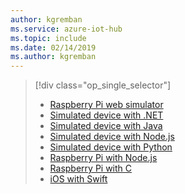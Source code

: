 ```yaml
---
author: kgremban
ms.service: azure-iot-hub
ms.topic: include
ms.date: 02/14/2019
ms.author: kgremban
---
```

> [!div class="op_single_selector"]
> * [Raspberry Pi web simulator](../articles/iot-hub/iot-hub-raspberry-pi-web-simulator-get-started.md)   
> * [Simulated device with .NET](../articles/iot/tutorial-send-telemetry-iot-hub.md?pivots=programming-language-csharp)
> * [Simulated device with Java](../articles/iot/tutorial-send-telemetry-iot-hub.md?pivots=programming-language-java)
> * [Simulated device with Node.js](../articles/iot/tutorial-send-telemetry-iot-hub.md?pivots=programming-language-nodejs)
> * [Simulated device with Python](../articles/iot/tutorial-send-telemetry-iot-hub.md?pivots=programming-language-python)
> * [Raspberry Pi with Node.js](../articles/iot-hub/iot-hub-raspberry-pi-kit-node-get-started.md)
> * [Raspberry Pi with C](../articles/iot-hub/iot-hub-raspberry-pi-kit-c-get-started.md)
> * [iOS with Swift](../articles/iot/tutorial-send-telemetry-iot-hub.md)